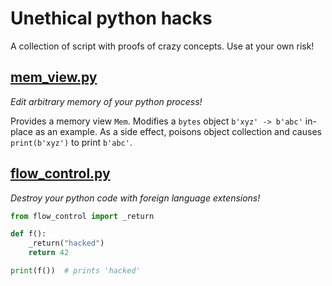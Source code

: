 Unethical python hacks
======================

A collection of script with proofs of crazy concepts.
Use at your own risk!

[mem_view.py](mem_view.py)
--------------------------

*Edit arbitrary memory of your python process!*

Provides a memory view `Mem`.
Modifies a `bytes` object `b'xyz' -> b'abc'` in-place as an example.
As a side effect, poisons object collection and causes `print(b'xyz')` to print `b'abc'`.

[flow_control.py](flow_control.py)
----------------------------------

*Destroy your python code with foreign language extensions!*

```python
from flow_control import _return

def f():
    _return("hacked")
    return 42

print(f())  # prints 'hacked'
```


